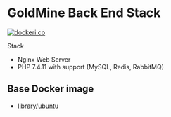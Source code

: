 # GoldMine Back End Stack 

[![dockeri.co](http://dockeri.co/image/goldmineteam/be-stack)](https://hub.docker.com/r/goldmineteam/be-stack)

Stack
- Nginx Web Server
- PHP 7.4.11 with support (MySQL, Redis, RabbitMQ) 

## Base Docker image
* [library/ubuntu](https://hub.docker.com/_/ubuntu/)
